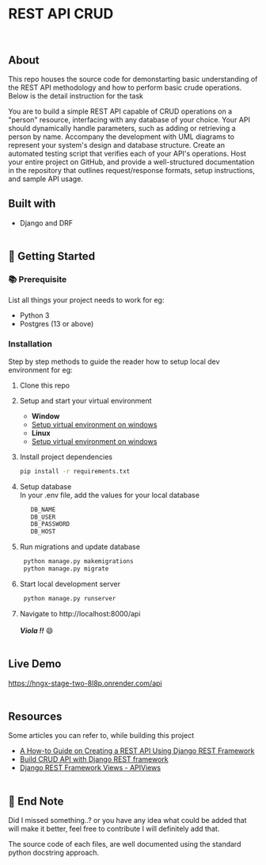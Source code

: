 

# REST API CRUD <br><br>

## About

This repo houses the source code for demonstarting basic understanding of the REST API methodology and how to perform basic crude operations. Below is the detail instruction for the task

You are to build a simple REST API capable of CRUD operations on a "person" resource, interfacing with any database of your choice. Your API should dynamically handle parameters, such as adding or retrieving a person by name. Accompany the development with UML diagrams to represent your system's design and database structure. Create an automated testing script that verifies each of your API's operations. Host your entire project on GitHub, and provide a well-structured documentation in the repository that outlines request/response formats, setup instructions, and sample API usage.

## Built with

-   Django and DRF <br><br>

## 🏁 Getting Started <br>


### 📚 Prerequisite

List all things your project needs to work for eg:

-   Python 3
-   Postgres (13 or above)

### Installation

Step by step methods to guide the reader how to setup local dev environment for eg:

1. Clone this repo
1. Setup and start your virtual environment
   - **Window**
   - [Setup virtual environment on windows](https://medium.com/analytics-vidhya/virtual-environment-6ad5d9b6af59) <br>
   - **Linux**
   - [Setup virtual environment on windows](https://mothergeo-py.readthedocs.io/en/latest/development/how-to/venv.html) <br>
    
1. Install project dependencies

    ```bash
    pip install -r requirements.txt
    ```
1. Setup database<br>
      In your .env file, add the values for your local database
    ```bash
       DB_NAME
       DB_USER
       DB_PASSWORD
       DB_HOST
    ```
1. Run migrations and update database
   ```bash
    python manage.py makemigrations
    python manage.py migrate
    ```
1. Start local development server
   ```bash
    python manage.py runserver
    ```
1. Navigate to http://localhost:8000/api<br><br>
_**Viola !!**_ :smile: <br><br>

## Live Demo

https://hngx-stage-two-8l8p.onrender.com/api <br><br>
## Resources

Some articles you can refer to, while building this project

<!-- Add links to all the resources you followed or referred to -->

-   [A How-to Guide on Creating a REST API Using Django REST Framework](https://radixweb.com/blog/create-rest-api-using-django-rest-framework)
-   [Build CRUD API with Django REST framework](https://codevoweb.com/build-crud-api-with-django-rest-framework)
-   [Django REST Framework Views - APIViews](https://testdriven.io/blog/drf-views-part-1/) <br><br>

## 👋 End Note <br>

Did I missed something..? or you have any idea what could be added that will make it better, feel free to contribute I will definitely add that.

The source code of each files, are well documented using the standard python docstring approach.
